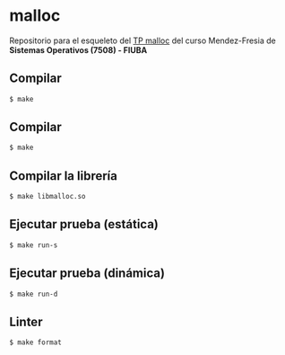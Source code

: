 # malloc

Repositorio para el esqueleto del [TP malloc](https://fisop.github.io/7508/tps/malloc) del curso Mendez-Fresia de **Sistemas Operativos (7508) - FIUBA**

## Compilar

```bash
$ make
```

## Compilar

```bash
$ make
```

## Compilar la librería

```bash
$ make libmalloc.so
```

## Ejecutar prueba (estática)

```bash
$ make run-s
```

## Ejecutar prueba (dinámica)

```bash
$ make run-d
```

## Linter

```bash
$ make format
```
